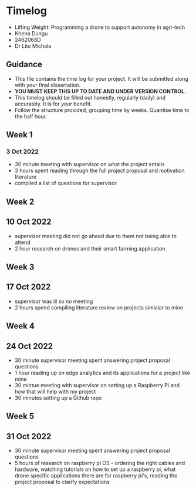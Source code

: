 # Timelog

* Lifting Weight: Programming a drone to support autonomy in agri-tech
* Khena Dungu
* 2462068D
* Dr Lito Michala

## Guidance

* This file contains the time log for your project. It will be submitted along with your final dissertation.
* **YOU MUST KEEP THIS UP TO DATE AND UNDER VERSION CONTROL.**
* This timelog should be filled out honestly, regularly (daily) and accurately. It is for *your* benefit.
* Follow the structure provided, grouping time by weeks.  Quantise time to the half hour.

## Week 1

### 3 Oct 2022

* 30 minute meeting with supervisor on what the project entails 
* 3 hours spent reading through the full project proposal and motivation literature 
* compiled a list of questions for supervisor 

## Week 2

## 10 Oct 2022

* supervisor meeting did not go ahead due to them not being able to attend
* 2 hour research on drones and their smart farming application

## Week 3

## 17 Oct 2022

* supervisor was ill so no meeting 
* 2 hours spend compiling literature review on projects simialar to mine

## Week 4

## 24 Oct 2022

* 30 minute supervisor meeting spent answering project proposal questions
* 1 hour reading up on edge analytics and its applications for a project like mine
* 30 mintue meeting with supervisor on setting up a Raspberry Pi and how that will help with my project 
* 30 minutes setting up a Github repo


## Week 5

## 31 Oct 2022

* 30 minute supervisor meeting spent answering project proposal questions
* 5 hours of research on raspberry pi OS - ordering the right cables and hardware, watching tutorials on how to set up a raspberry pi, what drone specific applications there are for raspberry pi's, reading the project proposal to clarify expectations 
